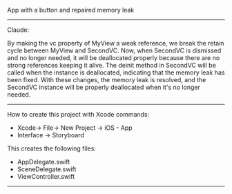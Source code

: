 App with a button and repaired memory leak

- - - -

Claude:

By making the vc property of MyView a weak reference, we break the retain cycle between MyView and SecondVC. Now, when SecondVC is dismissed and no longer needed, it will be deallocated properly because there are no strong references keeping it alive. The deinit method in SecondVC will be called when the instance is deallocated, indicating that the memory leak has been fixed.
With these changes, the memory leak is resolved, and the SecondVC instance will be properly deallocated when it's no longer needed.

- - - -

How to create this project with Xcode commands:

* Xcode-> File-> New Project -> iOS - App
* Interface -> Storyboard

This creates the following files:

* AppDelegate.swift
* SceneDelegate.swift
* ViewController.swift

- - - -
